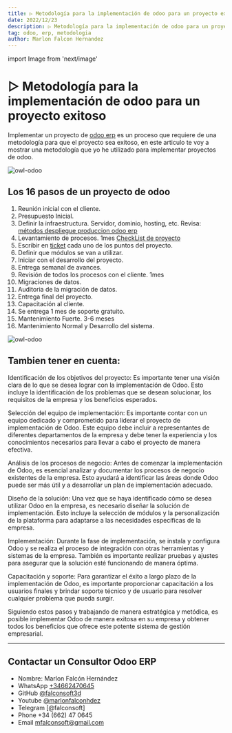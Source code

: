 ```yaml
---
title: ▷ Metodología para la implementación de odoo para un proyecto exitoso
date: 2022/12/23
description: ▷ Metodología para la implementación de odoo para un proyecto exitoso
tag: odoo, erp, metodologia
author: Marlon Falcon Hernandez
---
```

import Image from 'next/image'

# ▷ Metodología para la implementación de odoo para un proyecto exitoso
Implementar un proyecto de [odoo erp](/posts/odoo-erp) es un proceso que requiere de una metodología para que el proyecto sea exitoso, en este articulo te voy a mostrar una metodología que yo he utilizado para implementar proyectos de odoo.

<Image
  src="/images/posts/odoo-metodologia.png"
  alt="owl-odoo"
  width={1280}
  height={720}
  priority
  className="next-image"
/>
## Los 16 pasos de un proyecto de odoo

1. Reunión inicial con el cliente.
2. Presupuesto Inicial.
3. Definir la infraestructura. Servidor, dominio, hosting, etc. Revisa: [métodos despliegue produccion odoo erp](/posts/metodos-despliegue-produccion-odoo-erp)
4. Levantamiento de procesos. 1mes [CheckList de proyecto](/posts/lista-chequeo-tareas-implementar-odoo-erp)
5. Escribir en [ticket](/posts/modulo-ticketpro-gestion-proyecto-odoo) cada uno de los puntos del proyecto.
6. Definir que módulos se van a utilizar.
7. Iniciar con el desarrollo del proyecto.
8. Entrega semanal de avances.
9. Revisión de todos los procesos con el cliente. 1mes
10. Migraciones de datos.
11. Auditoria de la migración de datos.
12. Entrega final del proyecto.
13. Capacitación al cliente.
14. Se entrega 1 mes de soporte gratuito.
15. Mantenimiento Fuerte. 3-6 meses
16. Mantenimiento Normal y Desarrollo del sistema.


<Image
  src="/images/posts/odoo-metodologia-implementacion.png"
  alt="owl-odoo"
  width={1280}
  height={720}
  priority
  className="next-image"
/>


## Tambien tener en cuenta:

Identificación de los objetivos del proyecto: Es importante tener una visión clara de lo que se desea lograr con la implementación de Odoo. Esto incluye la identificación de los problemas que se desean solucionar, los requisitos de la empresa y los beneficios esperados.

Selección del equipo de implementación: Es importante contar con un equipo dedicado y comprometido para liderar el proyecto de implementación de Odoo. Este equipo debe incluir a representantes de diferentes departamentos de la empresa y debe tener la experiencia y los conocimientos necesarios para llevar a cabo el proyecto de manera efectiva.

Análisis de los procesos de negocio: Antes de comenzar la implementación de Odoo, es esencial analizar y documentar los procesos de negocio existentes de la empresa. Esto ayudará a identificar las áreas donde Odoo puede ser más útil y a desarrollar un plan de implementación adecuado.

Diseño de la solución: Una vez que se haya identificado cómo se desea utilizar Odoo en la empresa, es necesario diseñar la solución de implementación. Esto incluye la selección de módulos y la personalización de la plataforma para adaptarse a las necesidades específicas de la empresa.

Implementación: Durante la fase de implementación, se instala y configura Odoo y se realiza el proceso de integración con otras herramientas y sistemas de la empresa. También es importante realizar pruebas y ajustes para asegurar que la solución esté funcionando de manera óptima.

Capacitación y soporte: Para garantizar el éxito a largo plazo de la implementación de Odoo, es importante proporcionar capacitación a los usuarios finales y brindar soporte técnico y de usuario para resolver cualquier problema que pueda surgir.

Siguiendo estos pasos y trabajando de manera estratégica y metódica, es posible implementar Odoo de manera exitosa en su empresa y obtener todos los beneficios que ofrece este potente sistema de gestión empresarial.

---

## Contactar un Consultor Odoo ERP
- Nombre: Marlon Falcón Hernández
- WhatsApp [+34662470645](https://web.whatsapp.com/send?phone=34662470645&text=)
- GitHub [@falconsoft3d](https://github.com/falconsoft3d)
- Youtube [@marlonfalconhdez](https://www.youtube.com/@marlonfalconhdez)
- Telegram [@falconsoft]
- Phone +34 (662) 47 0645
- Email mfalconsoft@gmail.com

